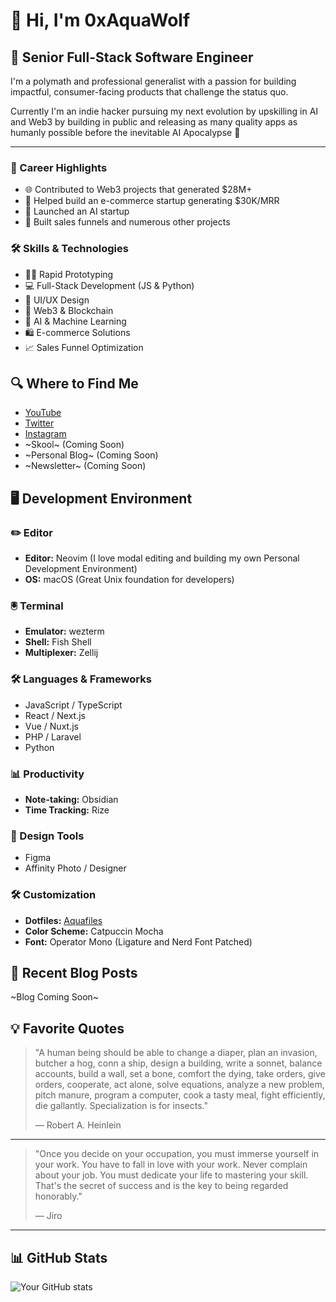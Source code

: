 # 👋 Hi, I'm 0xAquaWolf

## 🚀 Senior Full-Stack Software Engineer

I'm a polymath and professional generalist with a passion for building impactful, consumer-facing products that challenge the status quo.

Currently I'm an indie hacker pursuing my next evolution by upskilling in AI and Web3 by building in public and releasing as many quality apps as humanly possible before the inevitable AI Apocalypse 🤖

---

### 💼 Career Highlights

- 🌐 Contributed to Web3 projects that generated $28M+
- 🛒 Helped build an e-commerce startup generating $30K/MRR
- 🤖 Launched an AI startup
- 🚀 Built sales funnels and numerous other projects

### 🛠️ Skills & Technologies

- 🏃‍♂️ Rapid Prototyping
- 💻 Full-Stack Development (JS & Python)
- 🎨 UI/UX Design
- 🔗 Web3 & Blockchain
- 🧠 AI & Machine Learning
- 🛍️ E-commerce Solutions
- 📈 Sales Funnel Optimization

## 🔍 Where to Find Me

- [YouTube](https://www.youtube.com/channel/UCkwRYP1J1hjRXwo5lyBRWdQ)
- [Twitter](https://twitter.com/0xAquaWolf)
- [Instagram](https://www.instagram.com/0xAquaWolf)
- ~Skool~ (Coming Soon)
- ~Personal Blog~ (Coming Soon)
- ~Newsletter~ (Coming Soon)

## 🖥️ Development Environment

### ✏️ Editor

- **Editor:** Neovim (I love modal editing and building my own Personal Development Environment)
- **OS:** macOS (Great Unix foundation for developers)

### 🖲️ Terminal

- **Emulator:** wezterm
- **Shell:** Fish Shell
- **Multiplexer:** Zellij

### 🛠️ Languages & Frameworks

- JavaScript / TypeScript
- React / Next.js
- Vue / Nuxt.js
- PHP / Laravel
- Python

### 📊 Productivity

- **Note-taking:** Obsidian
- **Time Tracking:** Rize

### 🎨 Design Tools

- Figma
- Affinity Photo / Designer

### 🛠️ Customization

- **Dotfiles:** [Aquafiles](https://github.com/0xaquawolf/aquafiles)
- **Color Scheme:** Catpuccin Mocha
- **Font:** Operator Mono (Ligature and Nerd Font Patched)

## 📝 Recent Blog Posts

<!-- BLOG-POST-LIST:START -->

~Blog Coming Soon~

<!-- BLOG-POST-LIST:END -->

## 💡 Favorite Quotes

> "A human being should be able to change a diaper, plan an invasion, butcher a hog, conn a ship, design a building, write a sonnet, balance accounts, build a wall, set a bone, comfort the dying, take orders, give orders, cooperate, act alone, solve equations, analyze a new problem, pitch manure, program a computer, cook a tasty meal, fight efficiently, die gallantly. Specialization is for insects."
>
> — Robert A. Heinlein

---

> "Once you decide on your occupation, you must immerse yourself in your work. You have to fall in love with your work. Never complain about your job. You must dedicate your life to mastering your skill. That's the secret of success and is the key to being regarded honorably."
>
> — Jiro

---

## 📊 GitHub Stats

![Your GitHub stats](https://github-readme-stats.vercel.app/api?username=0xAquaWolf&show_icons=true&theme=ambient_gradient)
